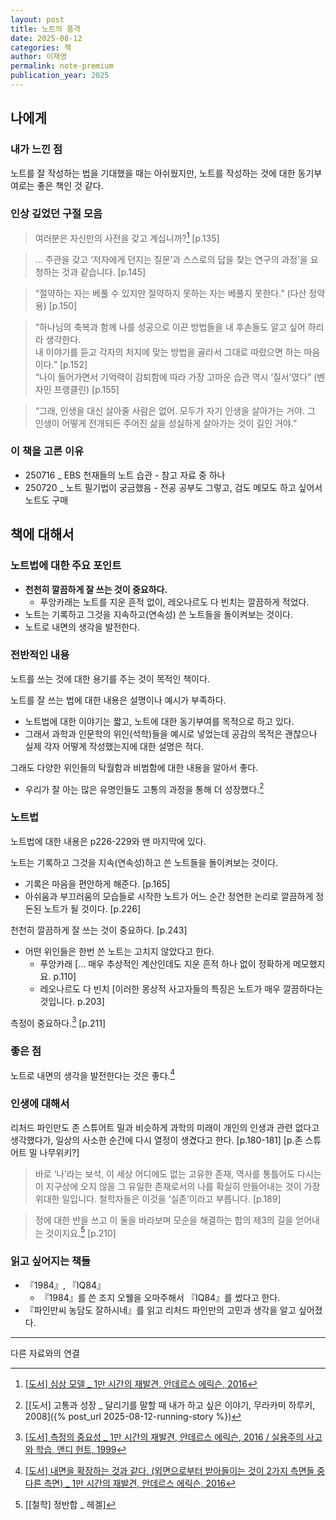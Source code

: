 ```yaml
---
layout: post
title: 노트의 품격
date: 2025-08-12
categories: 책
author: 이재영
permalink: note-premium
publication_year: 2025
---
```


## 나에게

### 내가 느낀 점

노트를 잘 작성하는 법을 기대했을 때는 아쉬웠지만, 노트를 작성하는 것에 대한 동기부여로는 좋은 책인 것 같다.

### 인상 깊었던 구절 모음

> 여러분은 자신만의 사전을 갖고 계십니까?[^1] \[p.135\]

> … 주관을 갖고 ‘저자에게 던지는 질문’과 스스로의 답을 찾는 연구의 과정’을 요청하는 것과 같습니다. \[p.145\]

> “절약하는 자는 베풀 수 있지만 절약하지 못하는 자는 베풀지 못한다.” (다산 정약용) \[p.150\]

> “하나님의 축복과 함께 나를 성공으로 이끈 방법들을 내 후손들도 알고 싶어 하리라 생각한다.<br><emphasis>내 이야기를 듣고 각자의 처지에 맞는 방법을 골라서 그대로 따랐으면 하는 마음이다.</emphasis>” \[p.152\] <br>“나이 들어가면서 기억력이 감퇴함에 따라 가장 고마운 습관 역시 ‘질서’였다” (벤자민 프랭클린) \[p.155\]

> “그래, 인생을 대신 살아줄 사람은 없어. 모두가 자기 인생을 살아가는 거야. 그 인생이 어떻게 전개되든 주어진 삶을 성실하게 살아가는 것이 길인 거야.”

### 이 책을 고른 이유

* 250716 _ EBS 천재들의 노트 습관 - 참고 자료 중 하나
* 250720 _ 노트 필기법이 궁금했음 - 전공 공부도 그렇고, 검도 메모도 하고 싶어서 노트도 구매

## 책에 대해서

### 노트법에 대한 주요 포인트

* **천천히 깔끔하게 잘 쓰는 것이 중요하다.**
  * 푸앙카래는 노트를 지운 흔적 없이, 레오나르도 다 빈치는 깔끔하게 적었다.
* 노트는 기록하고 그것을 지속하고(연속성) 쓴 노트들을 돌이켜보는 것이다.
* 노트로 내면의 생각을 발전한다.

### 전반적인 내용

노트를 쓰는 것에 대한 용기를 주는 것이 목적인 책이다.

노트를 잘 쓰는 법에 대한 내용은 설명이나 예시가 부족하다.

* 노트법에 대한 이야기는 짧고, 노트에 대한 동기부여를 목적으로 하고 있다.
* 그래서 과학과 인문학의 위인(석학)들을 예시로 넣었는데 공감의 목적은 괜찮으나 실제 각자 어떻게 작성했는지에 대한 설명은 적다.

그래도 다양한 위인들의 탁월함과 비범함에 대한 내용을 알아서 좋다.

* 우리가 잘 아는 많은 유명인들도 고통의 과정을 통해 더 성장했다.[^4]

### 노트법

노트법에 대한 내용은 p226-229와 맨 마지막에 있다.

<emphasis>노트는 기록하고 그것을 지속(연속성)하고 쓴 노트들을 돌이켜보는 것이다.</emphasis>

* 기록은 마음을 편안하게 해준다. \[p.165\]
* 아쉬움과 부끄러움의 모습들로 시작한 노트가 어느 순간 정연한 논리로 깔끔하게 정돈된 노트가 될 것이다. \[p.226\]

<emphasis>천천히 깔끔하게 잘 쓰는 것이 중요하다.</emphasis> \[p.243\]

* 어떤 위인들은 한번 쓴 노트는 고치지 않았다고 한다.
  * 푸앙카래 \[… 매우 추상적인 계산인데도 지운 흔적 하나 없이 정확하게 메모했지요. p.110\]
  * 레오나르도 다 빈치 \[이러한 몽상적 사고자들의 특징은 노트가 매우 깔끔하다는 것입니다. p.203\]

측정이 중요하다.[^2] \[p.211\]

### 좋은 점

노트로 내면의 생각을 발전한다는 것은 좋다.[^3]

### 인생에 대해서

리처드 파인만도 존 스튜어트 밀과 비슷하게 과학의 미래이 개인의 인생과 관련 없다고 생각했다가, 일상의 사소한 순간에 다시 열정이 생겼다고 한다. \[p.180-181\] \[p.존 스튜어트 밀 나무위키?\]

> 바로 ‘나’라는 보석, 이 세상 어디에도 없는 고유한 존재, 역사를 통틀어도 다시는 이 지구상에 오지 않을 그 유일한 존재로서의 나를 확실히 만들어내는 것이 가장 위대한 일입니다. 철학자들은 이것을 ‘<emphasis>실존</emphasis>’이라고 부릅니다. \[p.189\]

> 정에 대한 반을 쓰고 이 둘을 바라보며 모순을 해결하는 합의 제3의 길을 얻어내는 것이지요.[^5] \[p.210\]

### 읽고 싶어지는 책들

* 『1984』, 『IQ84』
  * 『1984』를 쓴 조지 오웰을 오마주해서 『IQ84』를 썼다고 한다.
* 『파인만씨 농담도 잘하시네』를 읽고 리처드 파인만의 고민과 생각을 알고 싶어졌다.

---
다른 자료와의 연결

[^1]: [[도서] 심상 모델 _ 1만 시간의 재발견, 안데르스 에릭슨, 2016](https://product.kyobobook.co.kr/detail/S000001892497)
[^2]: [[도서] 측정의 중요성 _ 1만 시간의 재발견, 안데르스 에릭슨, 2016 / 실용주의 사고와 학습, 앤디 헌트, 1999](https://product.kyobobook.co.kr/detail/S000001892497)
[^3]: [[도서] 내면을 확장하는 것과 같다. (외면으로부터 받아들이는 것이 2가지 측면들 중 다른 측면) _ 1만 시간의 재발견, 안데르스 에릭슨, 2016](https://product.kyobobook.co.kr/detail/S000001892497)
[^4]: [[도서] 고통과 성장 _ 달리기를 말할 때 내가 하고 싶은 이야기, 무라카미 하루키, 2008]({% post_url 2025-08-12-running-story %})
[^5]: [[철학] 정반합 _ 헤겔]
